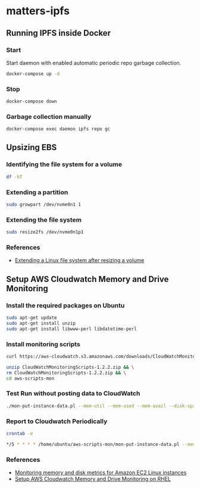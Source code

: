 # matters-ipfs

## Running IPFS inside Docker

### Start

Start daemon with enabled automatic periodic repo garbage collection.

```bash
docker-compose up -d
```

### Stop

```bash
docker-compose down
```

### Garbage collection manually

```bash
docker-compose exec daemon ipfs repo gc
```

## Upsizing EBS

### Identifying the file system for a volume

```bash
df -hT
```

### Extending a partition 

```bash
sudo growpart /dev/nvme0n1 1
```

### Extending the file system

```bash
sudo resize2fs /dev/nvme0n1p1
```

### References
- [Extending a Linux file system after resizing a volume](https://docs.aws.amazon.com/AWSEC2/latest/UserGuide/recognize-expanded-volume-linux.html)

## Setup AWS Cloudwatch Memory and Drive Monitoring

### Install the required packages on Ubuntu

```bash
sudo apt-get update
sudo apt-get install unzip
sudo apt-get install libwww-perl libdatetime-perl
```

### Install monitoring scripts

```bash
curl https://aws-cloudwatch.s3.amazonaws.com/downloads/CloudWatchMonitoringScripts-1.2.2.zip -O

unzip CloudWatchMonitoringScripts-1.2.2.zip && \
rm CloudWatchMonitoringScripts-1.2.2.zip && \
cd aws-scripts-mon
```

### Test Run without posting data to CloudWatch

```bash
./mon-put-instance-data.pl --mem-util --mem-used --mem-avail --disk-space-util --disk-space-avail --disk-space-used --disk-path=/ --verify --verbose --aws-access-key-id=AWS_ACCESS_KEY_ID --aws-secret-key=AWS_ACCESS_KEY
```

### Report to Cloudwatch Periodically

```bash
crontab -e
```

```bash
*/5 * * * * /home/ubuntu/aws-scripts-mon/mon-put-instance-data.pl --mem-util --mem-used --mem-avail --disk-space-util --disk-space-avail --disk-space-used --disk-path=/ --from-cron --aws-access-key-id=AWS_ACCESS_KEY_ID --aws-secret-key=AWS_ACCESS_KEY
```

### References
- [Monitoring memory and disk metrics for Amazon EC2 Linux instances](https://docs.aws.amazon.com/AWSEC2/latest/UserGuide/mon-scripts.html)
- [Setup AWS Cloudwatch Memory and Drive Monitoring on RHEL](https://www.bonusbits.com/wiki/HowTo:Setup_AWS_Cloudwatch_Memory_and_Drive_Monitoring_on_RHEL)
